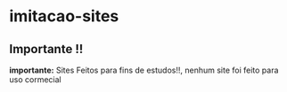 # imitacao-sites
## Importante !!
**importante:** Sites Feitos para fins de estudos!!, nenhum site foi feito para uso cormecial  
